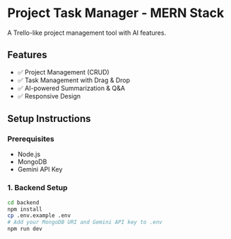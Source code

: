 # Project Task Manager - MERN Stack

A Trello-like project management tool with AI features.

## Features
- ✅ Project Management (CRUD)
- ✅ Task Management with Drag & Drop
- ✅ AI-powered Summarization & Q&A
- ✅ Responsive Design

## Setup Instructions

### Prerequisites
- Node.js
- MongoDB
- Gemini API Key

### 1. Backend Setup
```bash
cd backend
npm install
cp .env.example .env
# Add your MongoDB URI and Gemini API key to .env
npm run dev